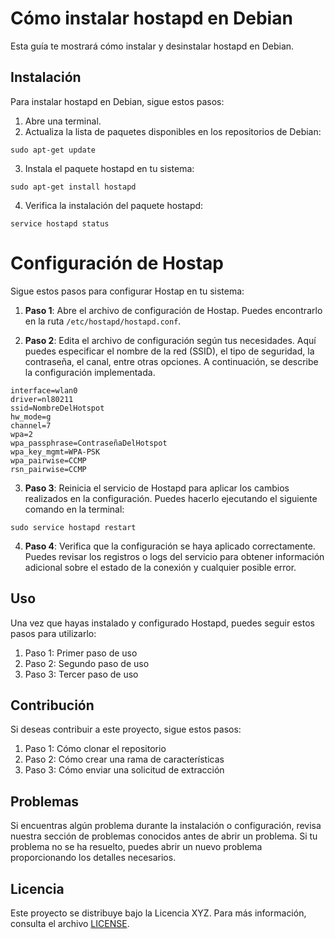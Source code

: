 # Cómo instalar hostapd en Debian

Esta guía te mostrará cómo instalar y desinstalar hostapd en Debian.

## Instalación

Para instalar hostapd en Debian, sigue estos pasos:

1. Abre una terminal.
2. Actualiza la lista de paquetes disponibles en los repositorios de Debian:
```shell
sudo apt-get update
```
3. Instala el paquete hostapd en tu sistema:
```shell
sudo apt-get install hostapd
```
4. Verifica la instalación del paquete hostapd:
```shell
service hostapd status
```
# Configuración de Hostap

Sigue estos pasos para configurar Hostap en tu sistema:

1. **Paso 1**: Abre el archivo de configuración de Hostap. Puedes encontrarlo en la ruta `/etc/hostapd/hostapd.conf`.

2. **Paso 2**: Edita el archivo de configuración según tus necesidades. Aquí puedes especificar el nombre de la red (SSID), el tipo de seguridad, la contraseña, el canal, entre otras opciones. A continuación, se describe la configuración implementada.

```shell
interface=wlan0
driver=nl80211
ssid=NombreDelHotspot
hw_mode=g
channel=7
wpa=2
wpa_passphrase=ContraseñaDelHotspot
wpa_key_mgmt=WPA-PSK
wpa_pairwise=CCMP
rsn_pairwise=CCMP
```

3. **Paso 3**: Reinicia el servicio de Hostapd para aplicar los cambios realizados en la configuración. Puedes hacerlo ejecutando el siguiente comando en la terminal:
```shell
sudo service hostapd restart
```

4. **Paso 4**: Verifica que la configuración se haya aplicado correctamente. Puedes revisar los registros o logs del servicio para obtener información adicional sobre el estado de la conexión y cualquier posible error.


## Uso

Una vez que hayas instalado y configurado Hostapd, puedes seguir estos pasos para utilizarlo:

1. Paso 1: Primer paso de uso
2. Paso 2: Segundo paso de uso
3. Paso 3: Tercer paso de uso

## Contribución

Si deseas contribuir a este proyecto, sigue estos pasos:

1. Paso 1: Cómo clonar el repositorio
2. Paso 2: Cómo crear una rama de características
3. Paso 3: Cómo enviar una solicitud de extracción

## Problemas

Si encuentras algún problema durante la instalación o configuración, revisa nuestra sección de problemas conocidos antes de abrir un problema. Si tu problema no se ha resuelto, puedes abrir un nuevo problema proporcionando los detalles necesarios.

## Licencia

Este proyecto se distribuye bajo la Licencia XYZ. Para más información, consulta el archivo [LICENSE](LICENSE).
